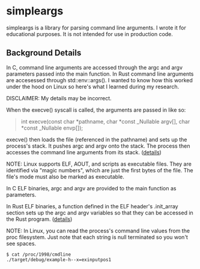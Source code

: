 # simpleargs

simpleargs is a library for parsing command line arguments. I wrote it for
educational purposes. It is not intended for use in production code.

## Background Details

In C, command line arguments are accessed through the argc and argv parameters
passed into the main function. In Rust command line arguments are accesessed
through std::env::args(). I wanted to know how this worked under the hood on
Linux so here's what I learned during my research. 

DISCLAIMER: My details may be incorrect.

When the execve() syscall is called, the arguments are passed in like so:
> int execve(const char *pathname, char *const _Nullable argv[],
>                  char *const _Nullable envp[]);

execve() then loads the file (referenced in the pathname) and sets up the
process's stack. It pushes argc and argv onto the stack. The process then
accesses the command line arguments from its stack.
([details](https://elixir.bootlin.com/linux/v3.18/source/fs/binfmt_elf.c#L294))

NOTE: Linux supports ELF, AOUT, and scripts as executable files. They are
identified via "magic numbers", which are just the first bytes of the file.
The file's mode must also be marked as executable. 

In C ELF binaries, argc and argv are provided to the main function as parameters.

In Rust ELF binaries, a function defined in the ELF header's .init_array section
sets up the argc and argv variables so that they can be accessed in the Rust
program.
([details](https://github.com/rust-lang/rust/blob/1.52.0/library/std/src/sys/unix/args.rs#L87))

NOTE: In Linux, you can read the process's command line values from the proc
filesystem. Just note that each string is null terminated so you won't see spaces.

```
$ cat /proc/1998/cmdline 
./target/debug/example-h--x=exinputpos1
```